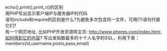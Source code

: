 echo(),print(),print_r()的区别      
用PHP写出显示客户端IP与服务器IP的代码          
语句include和require的区别是什么?为避免多次包含同一文件，可用(?)语句代替它们?         
有一个网页地址, 比如PHP开发资源网主页: http://www.phpres.com/index.html,如何得到它的内容?      写出发贴数最多的十个人名字的SQL，利用下表：members(id,username,posts,pass,email)